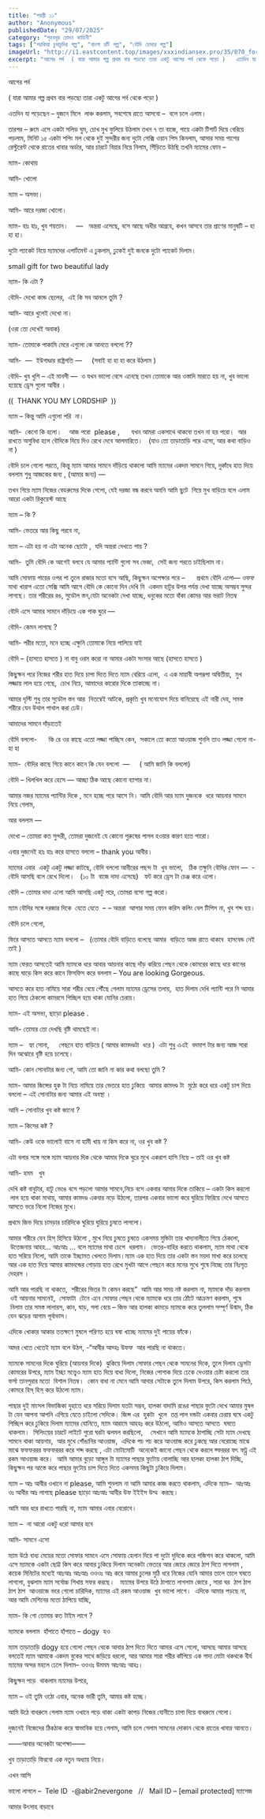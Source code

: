 ```yaml
---
title: "পরস্ত্রী ১১"
author: "Anonymous"
publishedDate: "29/07/2025"
category: "গৃহবধূর চোদন কাহিনী"
tags: ["পরকিয়া চুদাচুদির গল্প", "বাংলা চটি গল্প", "বৌদি চোদার গল্প"]
imageUrl: "http://i1.eastcontent.top/images/xxxindiansex.pro/35/070_for_camera.jpg"
excerpt: "আগের পর্ব  ( যারা আমার গল্প প্রথম বার পড়ছো তারা একটু আগের পর্ব থেকে পড়ো )   এতদিন যা পড়েছেন – দুজনে মিলে  লাঞ্চ করলাম, সবশেষে রাতে আসবো –  বলে চলে এলাম।   তারপর – রুমে এসে একটা সলিড ঘুম, চোখ মুখ ফুলিয়..."
---
```


আগের পর্ব

( যারা আমার গল্প প্রথম বার পড়ছো তারা একটু আগের পর্ব থেকে পড়ো )


এতদিন যা পড়েছেন – দুজনে মিলে  লাঞ্চ করলাম, সবশেষে রাতে আসবো –  বলে চলে এলাম।


তারপর – রুমে এসে একটা সলিড ঘুম, চোখ মুখ ফুলিয়ে উঠলাম তখন ৭ তা বাজে, গায়ে একটা টিশার্ট দিয়ে বেরিয়ে পড়লাম, মিনিট ১৫ একটা শপিং মল থেকে দুই সুন্দরীর জন্য দুটো সেক্সি ওয়ান পিস কিনলাম, আসার সময় পাশের রেস্টুরেন্ট থেকে রাতের খাবার অর্ডার, আর চারটে বিয়ার নিয়ে নিলাম, সিঁড়িতে উঠছি তখনি ম্যামের ফোন –

ম্যাম- কোথায়

আমি- খোলো

ম্যাম – অসভ্য।

আমি- আরে দরজা খোলো।

ম্যাম- হাঃ হাঃ, খুব শয়তান।    —   অন্তরা এসেছে, বসে আছে অধীর আগ্রহে, কখন আসবে তার প্রাণের মানুষটি – হা হা হা।


দুটো প্যাকেট নিয়ে ম্যামদের এপার্টমেন্ট এ ঢুকলাম, ঢুকেই দুই জনকে দুটো প্যাকেট দিলাম।

small gift for two beautiful lady


ম্যাম- কি এটা ?

বৌদি- দেখো কান্ড ছেলের,  এই কি সব আনলে তুমি ?

আমি- আরে খুলেই দেখো না।

(ওরা তো দেখেই অবাক)

ম্যাম- তোমাকে পাকামি মেরে এগুলো কে আনতে বললো ??

আমি-  —  ইউগাণ্ডার রাষ্ট্রপতি —     (সবাই হা হা হা করে উঠলাম )


বৌদি- খুব খুশি – এই মানসী —  ও যখন ভালো বেসে এনেছে তখন তোমাকে আর ওস্তাদি মারতে হয় না, খুব ভালো হয়েছে ড্রেস গুলো আবীর ।

((  THANK YOU MY LORDSHIP  ))


ম্যাম – কিন্তু আমি এগুলো পরি  না।

আমি-  কেনো কি হলো।    আজ পরো  please ,      যখন আমরা একসাথে থাকবো তখন না হয় পরো।  আর রাখতে অসুবিধা হলে বৌদিকে দিয়ে দিও রেখে দেবে আলমারিতে।   (যাও তো তাড়াতাড়ি পরে এসো, আর কথা বাড়িও না )


বৌদি চলে গেলো পরতে, কিন্তু ম্যাম আমার সামনে দাঁড়িয়ে থাকলো আমি ম্যামের একদম সামনে গিয়ে, দুকাঁধে হাত দিয়ে বললাম শুধু আজকের জন্য , (আমার জন্য) —


তখন গিয়ে ম্যাম নিজের বেডরুমের দিকে গেলো, যেই দরজা বন্ধ করবে অমনি আমি ছুটে  গিয়ে মুখ বাড়িয়ে বলে এলাম আরো একটা রিকুয়েস্ট আছে

ম্যাম – কি ?

আমি- ভেতরে আর কিছু পরবে না,

ম্যাম – এটা হয় না এটা অনেক ছোটো ,  যদি অন্তরা দেখতে পায় ?

আমি-  তুমি বৌদি কে আগেই বলবে যে আমার প্যান্টি গুলো সব ভেজা,  সেই জন্য পরতে চাইছিলাম না।


আমি সোফায় পায়ের ওপর পা তুলে রাজার মতো বসে আছি, কিছুক্ষন অপেক্ষার পরে –      প্রথমে বৌদি এলো— ওফফ মাথা খারাপ এতো সেক্সি আমি আগে বৌদি কে কোনো দিন দেখি নি  একদম হাটুর উপর পর্যন্ত দেখা যাচ্ছে অসম্ভব সুন্দর লাগছে। তার শরীরের রঙ, সুডৌল স্তন,যেটা অনেকটা দেখা যাচ্ছে, ধনুকের মতো বাঁকা কোমর আর ভরাট নিতম্ব

বৌদি এসে আমার সামনে দাঁড়িয়ে এক পাক ঘুরে —

বৌদি- কেমন লাগছে ?

আমি- পরীর মতো, মনে হচ্ছে এক্ষুনি তোমাকে নিয়ে পালিয়ে যাই

বৌদি – (হাসতে হাসতে ) না বাবু ওরম করো না আমার একটা সংসার আছে (হাসতে হাসতে )


কিছুক্ষন পরে নিজের শরীর হাত দিয়ে চাপা দিতে দিতে ম্যাম বেরিয়ে এলো,  এ এক মায়াবী অপরূপা অদ্বিতীয়া,  মুখ লজ্জায় লাল হয়ে গেছে,  চোখ নিচে, আমাদের কারোর দিকে তাকাচ্ছে না।

আমার দৃস্টি শুধু তার সুডৌল স্তন আর  নিতম্বেই আটকে, প্রকৃতি খুব মনোযোগ দিয়ে বানিয়েছে এই নারী দেহ, সমস্ত শরীরে যেন উথাল পাথাল করা ঢেউ।


আমাদের সামনে দাঁড়াতেই


বৌদি বললো-      কি রে ওর কাছে এতো লজ্জা পাচ্ছিস কেন,  সকালে তো কত্তো আওয়াজ শুনলি তাও লজ্জা গেলো না- হা হা

ম্যাম-  বৌদির কাছে গিয়ে কানে কানে কি যেন বললো  —     ( আমি জানি কি বললো)

বৌদি – খিলখিল করে হেসে — আচ্ছা ঠিক আছে কোনো ব্যাপার না।

আমার নজর ম্যামের প্যান্টির দিকে , মনে হচ্ছে পরে আসে নি। আমি বৌদি আর ম্যাম দুজনকে  ধরে আয়নার সামনে নিয়ে গেলাম,

আর বললাম —

দেখো – তোমরা কত সুন্দরী, তোমরা দুজনেই যে কোনো পুরুষের পাগল হওয়ার কারণ হতে পারো।

এবার দুজনেই হাঃ হাঃ করে হাসতে বললো – thank you আবীর।


ম্যামের এবার  একটু একটু লজ্জা কাটছে, বৌদি বললো আবীরের পছন্দ টা  খুব ভালো,   ঠিক তক্ষুনি বৌদির ফোন —  -বৌদি আসছি বলে রেখে দিলো।   (১০ টা  বাজে দাদা এসেছে)   ফট করে ড্রেস টা চেঞ্জ করে এলো।

বৌদি – তোমার দাদা এলো আমি আসছি একটু পরে, তোমরা বসো গল্প করো।


ম্যাম বৌদির সঙ্গে দরজার দিকে  যেতে যেতে  – – অন্তরা  আসার সময় ফোন করিস কলিং বেল টিপিস না, খুব শব্দ হয়।

বৌদি চলে গেলো,


ফিরে আসতে আসতে ম্যাম বললো –   (তোমার বৌদি বাড়িতে বলেছে আমার  বাড়িতে আজ রাতে থাকবে  হাসবেন্ড নেই তাই )


ম্যাম ফেরত আসতেই আমি ম্যামকে ধরে আবার আয়নার কাছে দাঁড় করিয়ে পেছন থেকে কোমরের কাছে ধরে কানের কাছে ঘাড়ে কিস করে কানে ফিসফিস করে বললাম – You are looking Gorgeous.

আসতে করে হাত নামিয়ে সারা শরীর বেয়ে পৌঁছে গেলাম ম্যামের ড্রেসের তলায়,  হাত দিলাম দেখি প্যান্টি পরে নি আমার হাত গিয়ে ঠেকলো কামরসে পিচ্ছিল হয়ে থাকা যোনির চেরায়।


ম্যাম- এই অসভ্য, ছাড়ো please .


আমি- তোমার তো দেখছি বৃষ্টি থামছেই না।

ম্যাম –   হ্যা সোনা,     পেছনে হাত বাড়িয়ে ( আমার কামদণ্ডটা  ধরে )  এটা শুধু এএই  বদমাশ টার জন্য আজ সারা দিন অঝোরে বৃষ্টি হয়ে চলেছে।

আমি- কোন সোনাটার জন্য গো, আমি তো জানি না কার কথা বলছো তুমি ?

ম্যাম- আমার জিন্সের হুক টা নিচে নামিয়ে তার ভেতরে হাত ঢুকিয়ে  আমার কামদণ্ড টা  মুঠো করে ধরে একটু চাপ দিয়ে বললো – এই সোনাটার জন্য আমার এই অবস্থা ।

আমি – সোনাটার খুব কষ্ট জানো ?

ম্যাম – কিসের কষ্ট ?

আমি- কেউ ওকে ভালোই বাসে না হামী খায় না কিস করে না, ওর খুব কষ্ট ?

এটা বলার সঙ্গে সঙ্গে ম্যাম আয়নার দিক থেকে আমার দিকে ঘুরে মুখে একরাশ হাসি নিয়ে – তাই ওর খুব কষ্ট

আমি- হমম   খুব

দেখি কষ্ট বাবুটার, হাটু ভেঙে বসে পড়লো আমার সামনে,নিচে বসে একবার আমার দিকে তাকিয়ে – একটা কিস করলো  লাল হয়ে থাকা মাথায়, আমার কামদণ্ড একবার নড়ে উঠলো, তারপর একবার ভালো করে ঘুরিয়ে ফিরিয়ে দেখে আসতে আসতে ভরে নিলো নিজের মুখে।

প্রথমে জিভ দিয়ে চামড়ার চারিদিকে ঘুরিয়ে ঘুরিয়ে চুষতে লাগলো।


আমার শরীরে যেন হিস্ হিসিয়ে উঠলো , মুখে নিয়ে চুষতে চুষতে একসময় মুন্ডিটা তার খাদ্যনালীতে গিয়ে ঠেকলো,  উত্তেজনায় আহহ… আঃআঃ … বলে ম্যামের মাথা চেপে  ধরলাম।  ভেতর-বাহির করতে থাকলাম, ম্যাম মাথা থেকে হাত সরিয়ে নিলো, আমি তাকে ইচ্ছামত খেলতে দিলাম।ম্যাম এক হাত দিয়ে তার একটা স্তন ময়দা মাখা করে চলেছে আর এক হাত দিয়ে আমার কামদন্ডের গোড়ায় হাত রেখে মুখটা আগে পেছনে করে মনের সুখে শুষে নিচ্ছে তার নিঃসৃত দেহরস ।


আমি আর পারছি না থাকতে,  শরীরের ভিতর টা কেমন করছে”  আমি আর সময় নষ্ট করলাম না, ম্যামকে দাঁড় করলাম  ওই আয়নার সামনেই,  সোফাটা  টেনে এনে সোফার পেছন থেকে ম্যামকে ধরে তার ঠোঁটে আক্রমণ করলাম, শুষে  নিলাম তার সমস্ত লালারস, কান, ঘাড়, গলা বেয়ে – জিভ আর হালকা কামড়ে ম্যামকে করে তুললাম সম্পূর্ণ উন্মাদ, ঠিক যেন ঝড়ের আগাম পূর্বাভাস।


এদিকে খোকার আকার ততক্ষণে মুষলে পরিণত হয়ে ঘষা খাচ্ছে ম্যামের দুই পায়ের ফাঁকে।


আদর খেতে খেতেই ম্যাম বলে উঠল, -“আবীর আহ্হঃ উফফ  আর পারছি না থাকতে।


ম্যামকে সামনের দিকে ঘুরিয়ে (আয়নার দিকে)  ঝুকিয়ে দিলাম সোফার পেছন থেকে সামনের দিকে, তুলে দিলাম ড্রেসটা কোমরের উপরে, ম্যাম ইচ্ছা সত্ত্বেও ম্যাম হাত দিয়ে বাধা দিলো, নিজের পোশাক দিয়ে ঢেকে দেওয়ার চেষ্টা করলো তার ফর্সা তানপুরার মতো  বিশাল নিতম্ব।  কোন বাধা না মেনে আমি আবার সেটাকে তুলে দিলাম উপরে, কিস করলাম পিঠে, কোমরে হিস্ হিস্ করে উঠলো ম্যাম।


পাছার দুই মাংসল বিভাজিকা দুহাতে ধরে সরিয়ে দিলাম যতটা সম্ভব, হালকা বাদামি রঙের পাছার ফুটো দেখে আমার মুষল টা যেন আপনা আপনি এগিয়ে যেতে চাইলো সেদিকে। জিন্স এর  হুকটা  খুলে  তপ্ত লাল দন্ডটা একবার চেরায় ঘষে একটু পিচ্ছিল করে ঢুকিয়ে দিলাম ম্যামের যোনিতে, ম্যাম আরামে আহহঃ করে উঠলো, আমিও আসতে আসতে  ঘষতে থাকলাম।  সিলিংয়ের চারটে লাইটে পুরো ঘরটা ঝলমল করছিলো,    সেখানে আমি ম্যামকে ঠাপাচ্ছি সেটা ম্যাম দেখছে সামনে থাকা আয়নায়,  আর মুখে গোঁঙানির আওয়াজ,  এদিকে পচ পচ করে আওয়াজ করে ঢুকছে আর বেরোচ্ছে মাঝে মাঝে ফফফররর ফফফররর করে শব্দ করছে , এটা মোটামোটি  অনেকেই জানো পেছন থেকে করলে ফ্ফররর ফৎ ফট্র্র এই রকম আওয়াজ করে।  আমি আমার বুড়ো আঙ্গুল টা ম্যামের পাছার ফুটোয় বোলাচ্ছি আর হালকা হালকা ঠাপ দিচ্ছি, কিছুক্ষন পর আস্তে করে পাছার ফুটোয় চাপ দিতে দিতে একসময় কিছুটা ঢুকিয়ে দিলাম।


ম্যাম – আঃ আবীর ওখানে না please, আমি শুনলাম না আমি আমার কাজ করতে থাকলাম, এদিকে ম্যাম–  আঃআঃ ওঃ আবীর আঃ লাগছে please ছাড়ো আঃআঃ আবীর উফ ইইইস উম্ম  করছে।


আমি আর ধরে রাখতে পারছি না, ম্যাম আমার এবার বেরোবে।

ম্যাম –  না আরো একটু ধরো আমার হবে

আমি- সামনে এসো


ম্যাম উঠে বাধ্য মেয়ের মতো সোফার সামনে এসে সোফায় হেলান দিয়ে পা দুটো দুদিকে করে পজিশন করে থাকলো, আমি এসে ম্যামকে একটা ছোট্ট কিস করে আবার ঢুকিয়ে দিলাম অনেকটা ভেতরে আর জোরে জোরে ঠাপ দিতে লাগলাম , কয়েক মিনিটের মধ্যেই আঃআঃ আঃআঃ ওওওঃ আঃ করে আমার চুলের মুঠি ধরে নিজের যোনি আমার তালে তালে ঘষতে লাগলো, বুঝলাম ম্যাম সর্বোচ্চ শিখায় সফর করছে।   ম্যামের উপরে উঠে ঠাপাতে লাগলাম জোরে , সারা ঘর  ঠাপ ঠাপ ঠাপ ঠাপ  আওয়াজে ভরে গেলো চারিদিক, ম্যামের এই রকম আওয়াজ  খুব ভালো লাগে।  এদিকে আমার পড়ছে না, আর আমি মেশিনের মতো ঠাপিয়ে যাচ্ছি,


ম্যাম- কি গো তোমার কত টাইম লাগে ?

ম্যামকে বললাম  হাঁপাতে হাঁপাতে – dogy  হও

ম্যাম তাড়াতাড়ি dogy হয়ে গেলো পেছন থেকে আবার ঠাপ দিতে দিতে আমার এসে গেলো, আসছে আমার আসছে বলতেই ম্যাম আমাকে একদম বুকের সাথে জড়িয়ে ধরলো, আর আমার সারা শরীর কাঁপিয়ে এক গাদা মোটা থকথকে বীর্য ম্যামের অন্দর মহলে ঢেলে দিলাম– ওওওঃ উমমম আঃআঃ আহঃ।

কিছুক্ষন পড়ে  থাকলাম ম্যামের উপরে,


ম্যাম – ওই তুমি ওঠো এবার, অনেক ভারী তুমি, আমার কষ্ট হচ্ছে।

আমি উঠে বাথরুমে গেলাম ম্যাম ওখানে পড়ে থাকা একটা কাপড় নিজের যোনীতে চাপা দিয়ে বাথরুমে গেলো।


দুজনেই নিজেদের ঠিকঠাক করে স্বাভাবিক হয়ে গেলাম, আমি চলে গেলাম সামনের দোকান থেকে রাতের খাবার আনতে।


——আবার অনেকটা অপেক্ষা——

খুব তাড়াতাড়ি ফিরবো এক নতুন অধ্যায় নিয়ে।


এখন আসি


ভালো লাগলে –  Tele ID  -@abir2nevergone   //   Mail ID – 
[email protected]
 ম্যাসেজ

আমার উৎসাহ বাড়াবে
